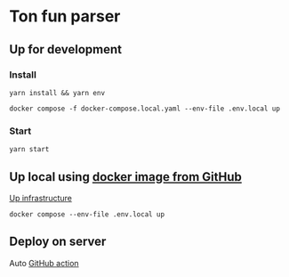 # Ton fun parser
## Up for development
### Install
```shell
yarn install && yarn env
```

```shell
docker compose -f docker-compose.local.yaml --env-file .env.local up
```

### Start
```shell
yarn start
```

## Up local using [docker image from GitHub](https://github.com/kokkekpek/ton-fun-parser/pkgs/container/ton-fun-parser)
[Up infrastructure](https://github.com/kokkekpek/ton-fun-infrastructure#readme)
```shell
docker compose --env-file .env.local up
```

## Deploy on server
Auto [GitHub action](https://github.com/kokkekpek/ton-fun-parser/actions/workflows/deploy.yml)
